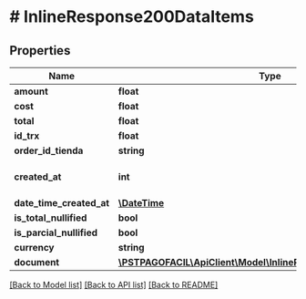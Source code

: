 # # InlineResponse200DataItems

## Properties

Name | Type | Description | Notes
------------ | ------------- | ------------- | -------------
**amount** | **float** |  | [optional] 
**cost** | **float** |  | [optional] 
**total** | **float** |  | [optional] 
**id_trx** | **float** |  | [optional] 
**order_id_tienda** | **string** |  | [optional] 
**created_at** | **int** | Timestamp de unix en milisegundos | [optional] 
**date_time_created_at** | [**\DateTime**](\DateTime.md) |  | [optional] 
**is_total_nullified** | **bool** |  | [optional] 
**is_parcial_nullified** | **bool** |  | [optional] 
**currency** | **string** |  | [optional] 
**document** | [**\PSTPAGOFACIL\ApiClient\Model\InlineResponse200DataDocument**](InlineResponse200DataDocument.md) |  | [optional] 

[[Back to Model list]](../../README.md#documentation-for-models) [[Back to API list]](../../README.md#documentation-for-api-endpoints) [[Back to README]](../../README.md)



